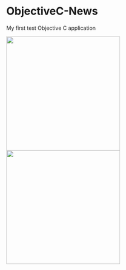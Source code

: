 # ObjectiveC-News
My first test Objective C application

<img src="https://github.com/niceiceeyes1337/ObjectiveC-News/blob/master/Sceenshots/5.8-inch%20Screenshot%201.jpg" width="300"/> <img src="https://github.com/niceiceeyes1337/ObjectiveC-News/blob/master/Sceenshots/5.8-inch%20Screenshot%201%20copy.jpg" width="300"/>

